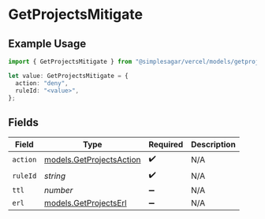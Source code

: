 # GetProjectsMitigate

## Example Usage

```typescript
import { GetProjectsMitigate } from "@simplesagar/vercel/models/getprojectsop.js";

let value: GetProjectsMitigate = {
  action: "deny",
  ruleId: "<value>",
};
```

## Fields

| Field                                                      | Type                                                       | Required                                                   | Description                                                |
| ---------------------------------------------------------- | ---------------------------------------------------------- | ---------------------------------------------------------- | ---------------------------------------------------------- |
| `action`                                                   | [models.GetProjectsAction](../models/getprojectsaction.md) | :heavy_check_mark:                                         | N/A                                                        |
| `ruleId`                                                   | *string*                                                   | :heavy_check_mark:                                         | N/A                                                        |
| `ttl`                                                      | *number*                                                   | :heavy_minus_sign:                                         | N/A                                                        |
| `erl`                                                      | [models.GetProjectsErl](../models/getprojectserl.md)       | :heavy_minus_sign:                                         | N/A                                                        |